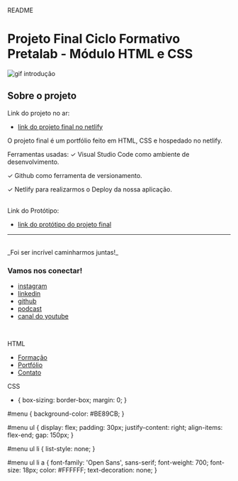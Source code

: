 README

# Projeto Final Ciclo Formativo Pretalab - Módulo HTML e CSS

![gif introdução](https://media.giphy.com/media/968taxwNaAXqZASdcn/giphy.gif)

## Sobre o projeto
Link do projeto no ar:

- [link do projeto final no netlify](https://www.figma.com/file/dykEV9jRKyK7K83CQ74zfP/Portfolio-Ciclo-Formativo-II---M%C3%B3dulo-I?node-id=0%3A1)

O projeto final é um portfólio feito em HTML, CSS e hospedado no netlify.

Ferramentas usadas:
✓		Visual Studio Code como ambiente de desenvolvimento.

✓		Github como ferramenta de versionamento.

✓		Netlify para realizarmos o Deploy da nossa aplicação.

<br>
Link do Protótipo:

- [link do protótipo do projeto final](https://www.figma.com/file/dykEV9jRKyK7K83CQ74zfP/Portfolio-Ciclo-Formativo-II---M%C3%B3dulo-I?node-id=0%3A1)

---
<br>
_Foi ser incrível caminharmos juntas!_
<br>

### Vamos nos conectar!

- [instagram](https://www.instagram.com/simara_conceicao)
- [linkedin](https://www.linkedin.com/in/simaraconceicao)
- [github](https://github.com/simaraconceicao)
- [podcast](https://open.spotify.com/show/59vCz4TY6tPHXW26qJknh3?si=f6562e559cb44560)
- [canal do youtube](https://www.youtube.com/@queroserdev)

<br>


HTML

<!DOCTYPE html>
<html lang="en">
<head>
  <meta charset="UTF-8">
  <meta http-equiv="X-UA-Compatible" content="IE=edge">
  <meta name="viewport" content="width=device-width, initial-scale=1.0">
  <link rel="preconnect" href="https://fonts.googleapis.com">
  <link rel="preconnect" href="https://fonts.gstatic.com" crossorigin>
  <link href="https://fonts.googleapis.com/css2?family=Open+Sans:wght@300;400;500;600;700&display=swap" rel="stylesheet">
  <link rel="stylesheet" href="./style.css">
  <title>Projeto Final</title>
</head>
<body>
  <div id="menu">
    <ul>
      <li><a href="#formacao">Formação</a></li>
      <li><a href="#portfolio">Portfólio</a></li>
      <li><a href="#contato">Contato</a></li>
    </ul>      
  </div>
  <div id="perfil">

  </div>
  <div id="formacao">

  </div>
  <div id="portfolio">

  </div>
  <div id="contato">

  </div>
</body>
</html>





CSS

* {
  box-sizing: border-box;
  margin: 0;
}

#menu {
  background-color: #BE89CB;
}

#menu ul {
  display: flex;
  padding: 30px;
  justify-content: right;
  align-items: flex-end;
  gap: 150px;
}

#menu ul li {
  list-style: none;
}

#menu ul li a {
  font-family: 'Open Sans', sans-serif;
  font-weight: 700;
  font-size: 18px;
  color: #FFFFFF;
  text-decoration: none;
}
